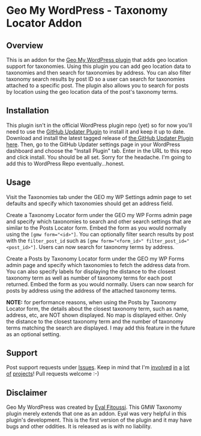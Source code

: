 # Geo My WordPress - Taxonomy Locator Addon

## Overview
This is an addon for the [Geo My WordPress plugin](https://wordpress.org/plugins/geo-my-wp/) that adds geo location support for taxonomies. Using this plugin you can add geo location data to taxonomies and then search for taxonomies by address.  You can also filter taxonomy search results by post ID so a user can search for taxonomies attached to a specific post.  The plugin also allows you to search for posts by location using the geo location data of the post's taxonomy terms.

## Installation
This plugin isn't in the official WordPress plugin repo (yet) so for now you'll need to use the [GitHub Updater Plugin](https://github.com/afragen/github-updater) to install it and keep it up to date. Download and install the latest tagged release of [the GitHub Updater Plugin here](https://github.com/afragen/github-updater/releases). Then, go to the GitHub Updater settings page in your WordPress dashboard and choose the "Install Plugin" tab. Enter in the URL to this repo and click install. You should be all set. Sorry for the headache. I'm going to add this to WordPress Repo eventually...honest. 

## Usage
Visit the Taxonomies tab under the GEO my WP Settings admin page to set defaults and specify which taxonomies should get an address field.

Create a Taxonomy Locator form under the GEO my WP Forms admin page and specify which taxonomies to search and other search settings that are similar to the Posts Locator form.  Embed the form as you would normally using the `[gmw form="<id>"]`.  You can optionally filter search results by post with the `filter_post_id` such as `[gmw form="<form_id>" filter_post_id="<post_id>"]`.  Users can now search for taxonomy terms by address.

Create a Posts by Taxonomy Locator form under the GEO my WP Forms admin page and specify which taxonomies to fetch the address data from.  You can also specify labels for displaying the distance to the closest taxonomy term as well as number of taxonomy terms for each post returned.  Embed the form as you would normally.  Users can now search for posts by address using the address of the attached taxonomy terms.  

**NOTE:** for performance reasons, when using the Posts by Taxonomy Locator form, the details about the closest taxonomy term, such as name, address, etc, are NOT shown displayed.  No map is displayed either. Only the distance to the closest taxonomy term and the number of taxonomy terms matching the search are displayed.  I may add this feature in the future as an optional setting.

## Support
Post support requests under [Issues](https://github.com/yaronguez/gmw-taxonomy/issues). Keep in mind that I'm [involved](https://www.crypteron.com) [in](http://www.meetup.com/Advanced-WordPress/) [a](http://www.trestian.com) [lot](https://www.facebook.com/achordingtousimprov) [of](http://rotby.com) [projects](http://royalheartmusic.com)!  Pull requests welcome :-)

## Disclaimer
Geo My WordPress was created by [Eyal Fitoussi](https://geomywp.com/).  This GMW Taxonomy plugin merely extends that one as an addon.  Eyal was very helpful in this plugin's development.  This is the first version of the plugin and it may have bugs and other oddities.  It is released as is with no liability.

